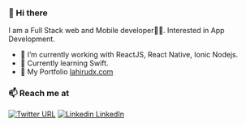 ### 👋 Hi there 
I am a Full Stack web and Mobile developer👨‍💻. Interested in App Development.


- 🔭 I’m currently working with ReactJS, React Native, Ionic Nodejs.
- 🍔 Currently learning Swift.
- 💬 My Portfolio  [lahirudx.com](https://lahirudx.com)

### 📫 Reach me at 
[![Twitter URL](https://img.shields.io/twitter/url/https/twitter.com/lahirudx_dev.svg?style=social&label=Follow%20lahirudx_dev)](https://twitter.com/lahirudx_dev)
[![Linkedin](https://i.stack.imgur.com/gVE0j.png) LinkedIn](https://www.linkedin.com/in/lahirudx/)
